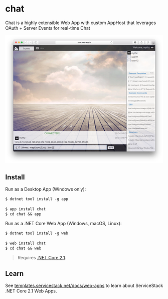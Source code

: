 # chat

Chat is a highly extensible Web App with custom AppHost that leverages OAuth + Server Events for real-time Chat

[![](https://raw.githubusercontent.com/NetCoreApps/TemplatePages/master/src/wwwroot/assets/img/screenshots/chat.png)](http://chat.web-app.io)

## Install

Run as a Desktop App (Windows only):

    $ dotnet tool install -g app

    $ app install chat
    $ cd chat && app

Run as a .NET Core Web App (Windows, macOS, Linux):

    $ dotnet tool install -g web

    $ web install chat
    $ cd chat && web

> Requires [.NET Core 2.1](https://www.microsoft.com/net/download/dotnet-core/2.1).

## Learn

See [templates.servicestack.net/docs/web-apps](http://templates.servicestack.net/docs/web-apps) to learn about ServiceStack .NET Core 2.1 Web Apps.
